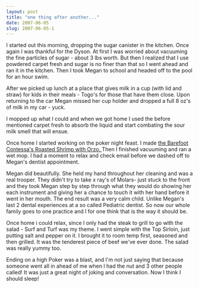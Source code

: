 ```yaml
---
layout: post
title: "one thing after another..."
date: 2007-06-05
slug: 2007-06-05-1
---
```


I started out this morning, dropping the sugar canister in the kitchen.  Once again I was thankful for the Dyson.  At first I was worried about vacuuming the fine particles of sugar - about 3 lbs worth.  But then I realized that I use powdered carpet fresh and sugar is no finer than that so I went ahead and ran it in the kitchen.  Then I took Megan to school and headed off to the pool for an hour swim. 

After we picked up lunch at a place that gives milk in a cup (with lid and straw) for kids in their meals - Togo&apos;s for those that have them close.  Upon returning to the car Megan missed her cup holder and dropped a full 8 oz&apos;s of milk in my car - yuck.  

I mopped up what I could and when we got home I used the before mentioned carpet fresh to absorb the liquid and start combating the sour milk smell that will ensue.

Once home I started working on the poker night feast.  I made  [the Barefoot Contessa&apos;s Roasted Shrimp with Orzo.  ](http://www.foodnetwork.com/food/recipes/recipe/0,1977,FOOD_9936_35968,00.html) Then I finished vacuuming and ran a wet mop.  I had a moment to relax and check email before we dashed off to Megan&apos;s dentist appointment.

Megan did beautifully.  She held my hand throughout her cleaning and was a real trooper.  They didn&apos;t try to take x ray&apos;s of Molars-  just stuck to the front and they took Megan step by step through what they would do showing her each instrument and giving her a chance to touch it with her hand before it went in her mouth.  The end result was a very calm child.  Unlike Megan&apos;s last 2 dental experiences at a so called Pediatric dentist.  So now our whole family goes to one practice and I for one think that is the way it should be.

Once home i could relax, since I only had the steak to grill to go with the salad - Surf and Turf was my theme.  I went simple with the Top Sirloin, just putting salt and pepper on it.  I brought it to room temp first, seasoned and then grilled.  It was the tenderest piece of beef we&apos;ve ever done.  The salad was really yummy too.

Ending on a high Poker was a blast, and I&apos;m not just saying that because someone went all in ahead of me when I had the nut and 3 other people called!  It was just a great night of joking and conversation.
Now I think I should sleep!
